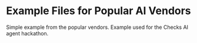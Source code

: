 # Example Files for Popular AI Vendors

Simple example from the popular vendors. Example used for the Checks AI agent hackathon.
